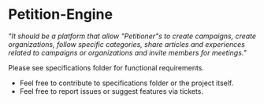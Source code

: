 # Petition-Engine

*"It should be a platform that allow "Petitioner"s to create campaigns, create
organizations, follow specific categories, share articles and experiences
related to campaigns or organizations and invite members for meetings."*

Please see specifications folder for functional requirements.

* Feel free to contribute to specifications folder or the project itself.
* Feel free to report issues or suggest features via tickets.
